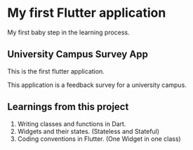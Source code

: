 # My first Flutter application

My first baby step in the learning process. 

## University Campus Survey App
This is the first flutter application.

This application is a feedback survey for a university campus. 

## Learnings from this project
1. Writing classes and functions in Dart.
2. Widgets and their states. (Stateless and Stateful)
3. Coding conventions in Flutter. (One Widget in one class)
